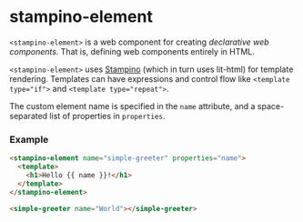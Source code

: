 # stampino-element

`<stampino-element>` is a web component for creating _declarative web components_. That is, defining web components entirely in HTML.

`<stampino-element>` uses [Stampino](https://www.npmjs.com/package/stampino) (which in turn uses lit-html) for template rendering. Templates can have expressions and control flow like `<template type="if">` and `<template type="repeat">`.

The custom element name is specified in the `name` attribute, and a space-separated list of properties in `properties`.

### Example

```html
<stampino-element name="simple-greeter" properties="name">
  <template>
    <h1>Hello {{ name }}!</h1>
  </template>
</stampino-element>

<simple-greeter name="World"></simple-greeter>
```
